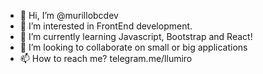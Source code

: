 - 👋 Hi, I’m @murillobcdev
- 👀 I’m interested in FrontEnd development.
- 🌱 I’m currently learning Javascript, Bootstrap and React!
- 💞️ I’m looking to collaborate on small or big applications
- 📫 How to reach me? telegram.me/llumiro

<!---
murillobcdev/murillobcdev is a ✨ special ✨ repository because its `README.md` (this file) appears on your GitHub profile.
You can click the Preview link to take a look at your changes.
--->
